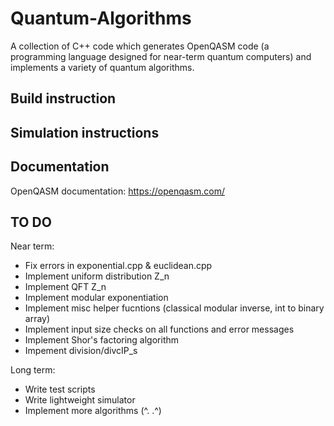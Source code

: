 # Quantum-Algorithms

A collection of C++ code which generates OpenQASM code (a programming language designed for near-term quantum computers) and implements a variety of quantum algorithms.

## Build instruction


## Simulation instructions


## Documentation

OpenQASM documentation:
https://openqasm.com/ 

## TO DO
Near term:
- Fix errors in exponential.cpp & euclidean.cpp
- Implement uniform distribution Z_n
- Implement QFT Z_n
- Implement modular exponentiation
- Implement misc helper fucntions (classical modular inverse, int to binary array)
- Implement input size checks on all functions and error messages
- Implement Shor's factoring algorithm
- Impement division/divcIP_s

Long term:
- Write test scripts
- Write lightweight simulator
- Implement more algorithms (^. .^)

